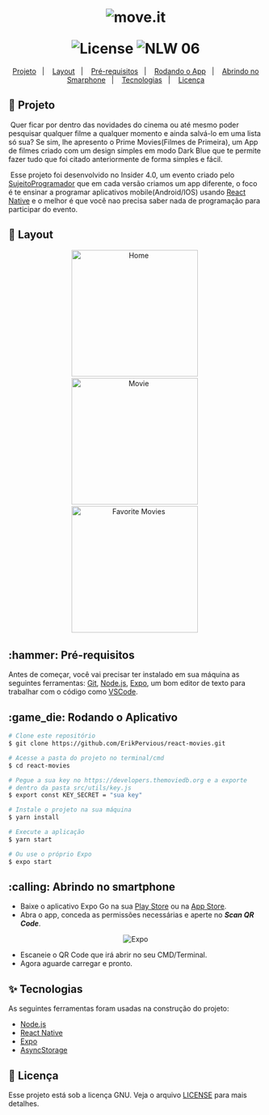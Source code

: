 <h1 align="center">
  <img alt="move.it" title="move.it" src="https://user-images.githubusercontent.com/51729214/135944595-7f16b152-b136-44e4-89d1-185efadbca92.png" />
  <p></p>
  <img alt="License" src="https://img.shields.io/static/v1?label=license&message=MIT&color=191A30&labelColor=000000">
  <img src="https://img.shields.io/static/v1?label=PrimeMovies&message=1.0&color=191A30&labelColor=000000" alt="NLW 06" />
</h1>
<p align="center">
  <a href="#title">Projeto</a>&nbsp;&nbsp;&nbsp;|&nbsp;&nbsp;&nbsp; 
  <a href="#preview">Layout</a>&nbsp;&nbsp;&nbsp;|&nbsp;&nbsp;&nbsp;
  <a href="#requisitos">Pré-requisitos</a>&nbsp;&nbsp;&nbsp;|&nbsp;&nbsp;&nbsp;
  <a href="#rodando">Rodando o App</a>&nbsp;&nbsp;&nbsp;|&nbsp;&nbsp;&nbsp;
  <a href="#openApp">Abrindo no Smarphone</a>&nbsp;&nbsp;&nbsp;|&nbsp;&nbsp;&nbsp;
  <a href="#technologies">Tecnologias</a>&nbsp;&nbsp;&nbsp;|&nbsp;&nbsp;&nbsp; 
  <a href="#license">Licença</a>
</p>

<h2 id="title">📝 Projeto</h1>
<p>&nbsp;Quer ficar por dentro das novidades do cinema ou até mesmo poder pesquisar qualquer filme a qualquer momento e ainda salvá-lo em uma lista só sua? Se sim, lhe apresento o Prime Movies(Filmes de Primeira), um App de filmes criado com um design simples em modo Dark Blue que te permite fazer tudo que foi citado anteriormente de forma simples e fácil.</p>
<p>&nbsp;Esse projeto foi desenvolvido no Insider 4.0, um evento criado pelo <a href="https://sujeitoprogramador.com">SujeitoProgramador</a> que em cada versão criamos um app diferente, o foco é te ensinar a programar aplicativos mobile(Android/IOS) usando <a href="https://reactnative.dev/">React Native</a> e o melhor é que você nao precisa saber nada de programação para participar do evento.</p>

<h2 id="preview">🔖 Layout</h2>
<div align="center">
  <img alt="Home" title="Home" src="https://user-images.githubusercontent.com/51729214/135946261-d7c3b53d-903c-4377-a32b-026beef66238.png" width="250" />&nbsp;
  <img alt="Movie" title="Movie" src="https://user-images.githubusercontent.com/51729214/135946284-f975c3fa-5ffb-4242-86a7-5fd8fc738792.png" width="250" />&nbsp;
  <img alt="Favorite Movies" title="Favorite Movies" src="https://user-images.githubusercontent.com/51729214/135946300-7adc5c18-2591-4b5d-a3ef-f4b22970eb7a.png" width="250" />&nbsp;
</div>

<h2 id="requisitos">:hammer: Pré-requisitos</h2>

Antes de começar, você vai precisar ter instalado em sua máquina as seguintes ferramentas:
[Git](https://git-scm.com), [Node.js](https://nodejs.org/en/), [Expo](https://expo.io/),
um bom editor de texto para trabalhar com o código como [VSCode](https://code.visualstudio.com/).

<h2 id="rodando">:game_die: Rodando o Aplicativo</h2>

```bash
# Clone este repositório
$ git clone https://github.com/ErikPervious/react-movies.git

# Acesse a pasta do projeto no terminal/cmd
$ cd react-movies

# Pegue a sua key no https://developers.themoviedb.org e a exporte
# dentro da pasta src/utils/key.js
$ export const KEY_SECRET = "sua key"

# Instale o projeto na sua máquina
$ yarn install

# Execute a aplicação
$ yarn start

# Ou use o próprio Expo
$ expo start
```

<h2 id="openApp">:calling: Abrindo no smartphone</h2>

* Baixe o aplicativo Expo Go na sua [Play Store](https://play.google.com/store/apps/details?id=host.exp.exponent&hl=pt_BR&gl=US) ou na [App Store](https://apps.apple.com/br/app/expo-go/id982107779).
* Abra o app, conceda as permissões necessárias e aperte no ***Scan QR Code***.

<div align="center">
  <img alt="Expo" title="#Expo" src="https://user-images.githubusercontent.com/51729214/135946910-416f470a-4375-48fb-9519-8a7b1015c1af.png" />
</div>

* Escaneie o QR Code que irá abrir no seu CMD/Terminal.
* Agora aguarde carregar e pronto.

<h2 id="technologies">✨ Tecnologias</h2>

As seguintes ferramentas foram usadas na construção do projeto:

- [Node.js](https://nodejs.org/en/)
- [React Native](https://reactnative.dev/)
- [Expo](https://expo.io)
- [AsyncStorage](https://react-native-async-storage.github.io/async-storage/docs/install/)

<h2 id="license">📄 Licença</h2>

Esse projeto está sob a licença GNU. Veja o arquivo [LICENSE](LICENSE) para mais detalhes.

